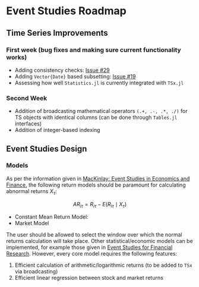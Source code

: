 # Event Studies Roadmap

## Time Series Improvements

### First week (bug fixes and making sure current functionality works)

- Adding consistency checks: [Issue #29](https://github.com/xKDR/TSx.jl/issues/29)
- Adding ```Vector{Date}``` based subsetting: [Issue #19](https://github.com/xKDR/TSx.jl/issues/19)
- Assessing how well `Statistics.jl` is currently integrated with `TSx.jl`

### Second Week

- Addition of broadcasting mathematical operators ```(.+, .-, .*, ./)``` for TS objects with identical columns (can be done through ```Tables.jl``` interfaces)
- Addition of integer-based indexing

## Event Studies Design

### Models

As per the information given in [MacKinlay: Event Studies in Economics and Finance](https://www.jstor.org/stable/2729691), the following return models should be paramount for calculating abnormal returns $X_\tau$:

$$AR_{i\tau} = R_{i\tau} - E(R_{i\tau}\mid X_\tau)$$

- Constant Mean Return Model:
- Market Model

The user should be allowed to select the window over which the normal returns calculation will take place. Other statistical/economic models can be implemented, for example those given in [Event Studies for Financial Research](https://link.springer.com/book/10.1057/9781137368799). However, every core model requires the following features:

1. Efficient calculation of arithmetic/logarithmic returns (to be added to `TSx` via broadcasting)
2. Efficient linear regression between stock and market returns
